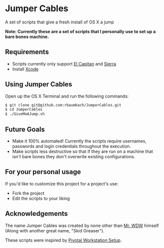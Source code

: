 # Jumper Cables
A set of scripts that give a fresh install of OS X a jump

**Note: Currently these are a set of scripts that I personally use to set up a bare bones machine.**

## Requirements

- Scripts currently only support [El Capitan](https://itunes.apple.com/us/app/os-x-el-capitan/id1018109117) and [Sierra](https://itunes.apple.com/us/app/macos-sierra/id1127487414?mt=12)
- Install [Xcode](https://itunes.apple.com/us/app/xcode/id497799835)

## Using Jumper Cables

Open up the OS X Terminal and run the following commands:

```sh
$ git clone git@github.com:rbaumbach/JumperCables.git
$ cd JumperCables
$ ./GiveMeAJump.sh
```

## Future Goals

- Make it 100% automated! Currently the scripts require usernames, passwords and login credentials throughout the execution.
- Make scripts less destructive so that if they are run on a machine that isn't bare bones they don't overwrite existing configurations.

## For your personal usage

If you'd like to customize this project for a project's use:

- Fork the project
- Edit the scripts to your liking

## Acknowledgements

The name Jumper Cables was created by none other than [Mr. WDW](https://github.com/weitzel926) himself (Along with another great name, "Skid Greaser").

These scripts were inspired by [Pivotal Workstation Setup](https://github.com/pivotal/workstation-setup).
